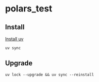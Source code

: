 # polars_test

## Install

[Install uv](https://docs.astral.sh/uv/getting-started/installation/)

```shell
uv sync
```

## Upgrade

```shell
uv lock --upgrade && uv sync --reinstall
```
